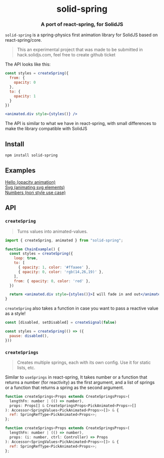 
<h1 align="center">solid-spring</h1>
<h3 align="center">A port of react-spring, for SolidJS</h3>

`solid-spring` is a spring-physics first animation library for SolidJS based on react-spring/core.

> This an experimental project that was made to be submitted in hack.solidjs.com, feel free to create github ticket

The API looks like this:

```jsx
const styles = createSpring({
  from: {
    opacity: 0
  },
  to: {
    opacity: 1
  }
})

<animated.div style={styles()} />
```

The API is similar to what we have in react-spring, with small differences to make the library compatible with SolidJS


## Install

```shell
npm install solid-spring
```
## Examples

[Hello (opacity animation)](https://codesandbox.io/s/hello-qe3eq5?file=/index.tsx)
<br />
[Svg (animating svg elements)](https://codesandbox.io/s/svg-omnp4c?file=/index.tsx)
<br />
[Numbers (non style use case)](https://codesandbox.io/s/numbers-kbc57h?file=/index.tsx)

## API

### `createSpring`
> Turns values into animated-values.

```jsx
import { createSpring, animated } from "solid-spring";

function ChainExample() {
  const styles = createSpring({
    loop: true,
    to: [
      { opacity: 1, color: '#ffaaee' },
      { opacity: 0, color: 'rgb(14,26,19)' },
    ],
    from: { opacity: 0, color: 'red' },
  })

  return <animated.div style={styles()}>I will fade in and out</animated.div>
}
```
`createSpring` also takes a function in case you want to pass a reactive value as a style!
```jsx
const [disabled, setDisabled] = createSignal(false)

const styles = createSpring(() => ({
  pause: disabled(),
}))
```
### `createSprings`
> Creates multiple springs, each with its own config. Use it for static lists, etc.

Similar to `useSprings` in react-spring, It takes number or a function that returns a number (for reactivity) as the first argument, and a list of springs or a function that returns a spring as the second argument.

```jsx
function createSprings<Props extends CreateSpringsProps>(
  lengthFn: number | (() => number),
  props: Props[] & CreateSpringsProps<PickAnimated<Props>>[]
): Accessor<SpringValues<PickAnimated<Props>>[]> & {
  ref: SpringRefType<PickAnimated<Props>>;
};

function createSprings<Props extends CreateSpringsProps>(
  lengthFn: number | (() => number),
  props: (i: number, ctrl: Controller) => Props
): Accessor<SpringValues<PickAnimated<Props>>[]> & {
  ref: SpringRefType<PickAnimated<Props>>;
};
```
